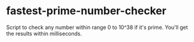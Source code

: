 # fastest-prime-number-checker
Script to check any number within range 0 to 10^38 if it's prime. You'll get the results within milliseconds.
